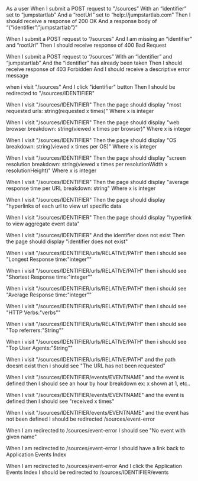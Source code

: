 As a user
When I submit a POST request to "/sources”
With an “identifier” set to “jumpstartlab”
And a “rootUrl” set to “help://jumpstartlab.com”
Then I should receive a response of 200 OK
And a response body of “{“identifier”:”jumpstartlab”}”

When I submit a POST request to “/sources”
And I am missing an “identifier” and “rootUrl”
Then I should receive response of 400 Bad Request

When I submit a POST request to “/sources”
With an “identifier” and “jumpstartlab”
And the “identifier” has already been taken
Then I should receive response of 403 Forbidden
And I should receive a descriptive error message

when i visit "/sources"
And I click "identifier" button
Then I should be redirected to "/sources/IDENTIFIER"

When I visit "/sources/IDENTIFIER"
Then the page should display "most requested urls: string(requested x times)"
Where x is integer

When I visit "/sources/IDENTIFIER"
Then the page should display "web browser breakdown: string(viewed x times per browser)"
Where x is integer

When I visit "/sources/IDENTIFIER"
Then the page should display "OS breakdown: string(viewed x times per OS)"
Where x is integer

When I visit "/sources/IDENTIFIER"
Then the page should display "screen resolution breakdown: string(viewed x times per resolutionWidth x resolutionHeight)"
Where x is integer

When I visit "/sources/IDENTIFIER"
Then the page should display "average response time per URL breakdown: string"
Where x is integer

When I visit "/sources/IDENTIFIER"
Then the page should display "hyperlinks of each url to view url specific data

When I visit "/sources/IDENTIFIER"
Then the page should display "hyperlink to view aggregate event data"

When I visit "/sources/IDENTIFIER"
And the identifier does not exist
Then the page should display "identifier does not exist"

When i visit "/sources/IDENTIFIER/urls/RELATIVE/PATH"
then i should see "Longest Response time:"integer""

When i visit "/sources/IDENTIFIER/urls/RELATIVE/PATH"
then i should see "Shortest Response time:"integer""

When i visit "/sources/IDENTIFIER/urls/RELATIVE/PATH"
then i should see "Average Response time:"integer""

When i visit "/sources/IDENTIFIER/urls/RELATIVE/PATH"
then i should see "HTTP Verbs:"verbs""

When i visit "/sources/IDENTIFIER/urls/RELATIVE/PATH"
then i should see "Top referrers:"String""

When i visit "/sources/IDENTIFIER/urls/RELATIVE/PATH"
then i should see "Top User Agents:"String""

When i visit "/sources/IDENTIFIER/urls/RELATIVE/PATH"
and the path doesnt exist
then i should see "The URL has not been requested"

When I visit "/sources/IDENTIFIER/events/EVENTNAME"
and the event is defined
then I should see an hour by hour breakdown ex: x shown at 1, etc..

When I visit "/sources/IDENTIFIER/events/EVENTNAME"
and the event is defined
then I should see "received x times"

When I visit "/sources/IDENTIFIER/events/EVENTNAME"
and the event has not been defined
I should be redirected /sources/event-error

When I am redirected to /sources/event-error
I should see "No event with given name"

When I am redirected to /sources/event-error
I should have a link back to Application Events Index

When I am redirected to /sources/event-error
And I click the Application Events Index
I should be redirected to /sources/IDENTIFIER/events
